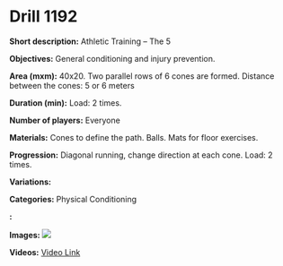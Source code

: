 # Drill 1192

**Short description:**
Athletic Training – The 5

**Objectives:**
General conditioning and injury prevention.

**Area (mxm):**
40x20. Two parallel rows of 6 cones are formed. Distance between the cones: 5 or 6 meters

**Duration (min):**
Load: 2 times.

**Number of players:**
Everyone

**Materials:**
Cones to define the path. Balls. Mats for floor exercises.

**Progression:**
Diagonal running, change direction at each cone. Load: 2 times.

**Variations:**


**Categories:**
Physical Conditioning

**:**


**Images:**
![](https://www.coachingfutsal.com/\images\832ae5dd98a6583993a36e10b0b857082a8b8548f079ce49d96782d3171e9b7364397b959da5ebf54059971d22cb209f310715b8ea04e8657931fcea079d011a5342af5ac9b3b.jpg)

**Videos:**
[Video Link](https://www.youtube.com/embed/rTtbsIqlqYs)

